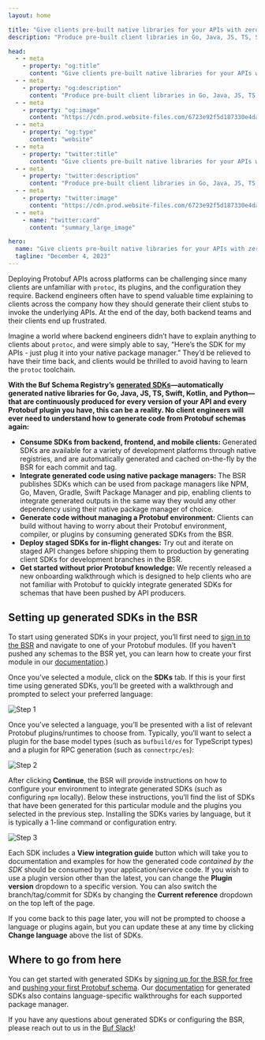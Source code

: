 ```yaml
---
layout: home

title: "Give clients pre-built native libraries for your APIs with zero effort"
description: "Produce pre-built client libraries in Go, Java, JS, TS, Swift, Kotlin, and Python out of the box for all of your Protobuf APIs with Buf’s generated SDKs. You’ll never have to explain how to use protoc ever again."

head:
  - - meta
    - property: "og:title"
      content: "Give clients pre-built native libraries for your APIs with zero effort"
  - - meta
    - property: "og:description"
      content: "Produce pre-built client libraries in Go, Java, JS, TS, Swift, Kotlin, and Python out of the box for all of your Protobuf APIs with Buf’s generated SDKs. You’ll never have to explain how to use protoc ever again."
  - - meta
    - property: "og:image"
      content: "https://cdn.prod.website-files.com/6723e92f5d187330e4da8144/674fc544e96249102a03fe4c_Native%20libraries.png"
  - - meta
    - property: "og:type"
      content: "website"
  - - meta
    - property: "twitter:title"
      content: "Give clients pre-built native libraries for your APIs with zero effort"
  - - meta
    - property: "twitter:description"
      content: "Produce pre-built client libraries in Go, Java, JS, TS, Swift, Kotlin, and Python out of the box for all of your Protobuf APIs with Buf’s generated SDKs. You’ll never have to explain how to use protoc ever again."
  - - meta
    - property: "twitter:image"
      content: "https://cdn.prod.website-files.com/6723e92f5d187330e4da8144/674fc544e96249102a03fe4c_Native%20libraries.png"
  - - meta
    - name: "twitter:card"
      content: "summary_large_image"

hero:
  name: "Give clients pre-built native libraries for your APIs with zero effort"
  tagline: "December 4, 2023"
---
```


Deploying Protobuf APIs across platforms can be challenging since many clients are unfamiliar with `protoc`, its plugins, and the configuration they require. Backend engineers often have to spend valuable time explaining to clients across the company how they should generate their client stubs to invoke the underlying APIs. At the end of the day, both backend teams and their clients end up frustrated.

Imagine a world where backend engineers didn’t have to explain anything to clients about `protoc`, and were simply able to say, “Here’s the SDK for my APIs - just plug it into your native package manager.” They’d be relieved to have their time back, and clients would be thrilled to avoid having to learn the `protoc` toolchain.

**With the Buf Schema Registry’s** [**generated SDKs**](/docs/bsr/generated-sdks/overview/index.md)**—automatically generated native libraries for Go, Java, JS, TS, Swift, Kotlin, and Python—that are continuously produced for every version of your API and every Protobuf plugin you have, this can be a reality. No client engineers will ever need to understand how to generate code from Protobuf schemas again:**

- **Consume SDKs from backend, frontend, and mobile clients:** Generated SDKs are available for a variety of development platforms through native registries, and are automatically generated and cached on-the-fly by the BSR for each commit and tag.
- **Integrate generated code using native package managers:** The BSR publishes SDKs which can be used from package managers like NPM, Go, Maven, Gradle, Swift Package Manager and pip, enabling clients to integrate generated outputs in the same way they would any other dependency using their native package manager of choice.
- **Generate code without managing a Protobuf environment:** Clients can build without having to worry about their Protobuf environment, compiler, or plugins by consuming generated SDKs from the BSR.
- **Deploy staged SDKs for in-flight changes:** Try out and iterate on staged API changes before shipping them to production by generating client SDKs for development branches in the BSR.
- **Get started without prior Protobuf knowledge:** We recently released a new onboarding walkthrough which is designed to help clients who are not familiar with Protobuf to quickly integrate generated SDKs for schemas that have been pushed by API producers.

## Setting up generated SDKs in the BSR

To start using generated SDKs in your project, you’ll first need to [sign in to the BSR](https://buf.build/login) and navigate to one of your Protobuf modules. (If you haven’t pushed any schemas to the BSR yet, you can learn how to create your first module in our [documentation](/docs/bsr/quickstart/index.md).)

Once you’ve selected a module, click on the **SDKs** tab. If this is your first time using generated SDKs, you’ll be greeted with a walkthrough and prompted to select your preferred language:

![Step 1](https://cdn.prod.website-files.com/6723e92f5d187330e4da8144/67479c39620b285ee7fa878d_step1-P6H23YP3.png)

Once you’ve selected a language, you’ll be presented with a list of relevant Protobuf plugins/runtimes to choose from. Typically, you’ll want to select a plugin for the base model types (such as `bufbuild/es` for TypeScript types) and a plugin for RPC generation (such as `connectrpc/es`):

![Step 2](https://cdn.prod.website-files.com/6723e92f5d187330e4da8144/67479c385cef994ef9b6d88d_step2-NDCJAQGT.png)

After clicking **Continue**, the BSR will provide instructions on how to configure your environment to integrate generated SDKs (such as configuring `npm` locally). Below these instructions, you’ll find the list of SDKs that have been generated for this particular module and the plugins you selected in the previous step. Installing the SDKs varies by language, but it is typically a 1-line command or configuration entry.

![Step 3](https://cdn.prod.website-files.com/6723e92f5d187330e4da8144/67479c3868798089240ee7b0_step3-UIEZBBYS.png)

Each SDK includes a **View integration guide** button which will take you to documentation and examples for how the generated code _contained by the SDK_ should be consumed by your application/service code. If you wish to use a plugin version other than the latest, you can change the **Plugin version** dropdown to a specific version. You can also switch the branch/tag/commit for SDKs by changing the **Current reference** dropdown on the top left of the page.

If you come back to this page later, you will not be prompted to choose a language or plugins again, but you can update these at any time by clicking **Change language** above the list of SDKs.

## Where to go from here

You can get started with generated SDKs by [signing up for the BSR for free](https://buf.build/signup) and [pushing your first Protobuf schema](/docs/bsr/quickstart/index.md). Our [documentation](/docs/bsr/generated-sdks/overview/index.md) for generated SDKs also contains language-specific walkthroughs for each supported package manager.

If you have any questions about generated SDKs or configuring the BSR, please reach out to us in the [Buf Slack](https://buf.build/b/slack/)!

‍
